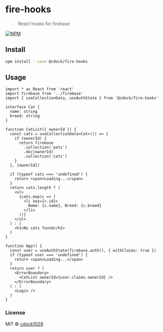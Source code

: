 # fire-hooks

> React hooks for firebase

[![NPM](https://img.shields.io/npm/v/@cdock/fire-hooks.svg)](https://www.npmjs.com/package/@cdock/fire-hooks)

## Install

```bash
npm install --save @cdock/fire-hooks
```

## Usage

```tsx
import * as React from 'react'
import firebase from '../firebase'
import { useCollectionData, useAuthState } from '@cdock/fire-hooks'

interface Cat {
  name: string
  breed: string
}

function CatList({ ownerId }) {
  const cats = useCollectionData<Cat>(() => {
    if (ownerId) {
      return firebase
        .collection('pets')
        .doc(ownerId)
        .collection('cats')
    }
  }, [ownerId])

  if (typeof cats === 'undefined') {
    return <span>Loading...</span>
  }
  return cats.length ? (
    <ul>
      {cats.map(c => (
        <li key={c.id}>
          Name: {c.name}, Breed: {c.breed}
        </li>
      ))}
    </ul>
  ) : (
    <h1>No cats found</h1>
  )
}

function App() {
  const user = useAuthState(firebase.auth(), { withClaims: true })
  if (typeof user === 'undefined') {
    return <span>Loading...</span>
  }
  return user ? (
    <ErrorBoundary>
      <CatList ownerId={user.claims.ownerId} />
    </ErrorBoundary>
  ) : (
    <Login />
  )
}
```

### License

MIT © [cdock1029](https://github.com/cdock1029)
